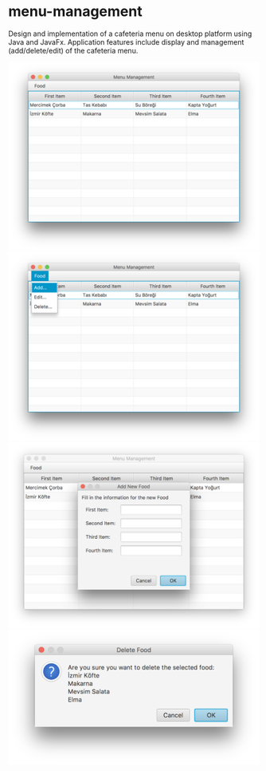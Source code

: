 # menu-management
Design and implementation of a cafeteria menu on desktop platform using Java and JavaFx. Application features include display and management (add/delete/edit) of the cafeteria menu.


![Screenshot](mmOne.png)
![Screenshot](mmTwo.png)
![Screenshot](mmThree.png)
![Screenshot](mmFour.png)

